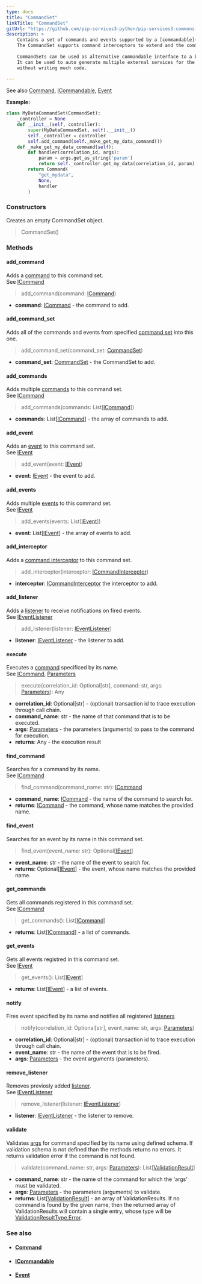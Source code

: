 ```yaml
---
type: docs
title: "CommandSet"
linkTitle: "CommandSet"
gitUrl: "https://github.com/pip-services3-python/pip-services3-commons-python"
description: > 
    Contains a set of commands and events supported by a [commandable](../icommandable) object.
    The CommandSet supports command interceptors to extend and the command call chain.
    
    CommandSets can be used as alternative commandable interface to a business object.
    It can be used to auto generate multiple external services for the business object
    without writing much code.
    
---
```

See also [Command](../command), [ICommandable](../icommandable), [Event](../event)

**Example:**

```python
class MyDataCommandSet(CommandSet):
    _controller = None
    def __init__(self, controller):
        super(MyDataCommandSet, self).__init__()
        self._controller = controller
        self.add_command(self._make_get_my_data_command())
    def _make_get_my_data_command(self):
        def handler(correlation_id, args):
            param = args.get_as_string('param')
            return self._controller.get_my_data(correlation_id, param)
        return Command(
            "get_mydata",
            None,
            handler
        )

```

### Constructors

Creates an empty CommandSet object.

> CommandSet()

### Methods

#### add_command
Adds a [command](../icommand) to this command set.  
See [ICommand](../icommand)

> add_command(command: [ICommand](../icommand))

- **command**: [ICommand](../icommand) - the command to add.

#### add_command_set
Adds all of the commands and events from specified [command set](../command_set)
into this one. 

> add_command_set(command_set: [CommandSet](../command_set))

- **command_set**: [CommandSet](../command_set) - the CommandSet to add.

#### add_commands
Adds multiple [commands](../icommand) to this command set.  
See [ICommand](../icommand)

> add_commands(commands: List[[ICommand](../icommand)])

- **commands**: List[[ICommand](../icommand)] - the array of commands to add.

#### add_event
Adds an [event](../ievent) to this command set.  
See [IEvent](../ievent)

> add_event(event: [IEvent](../ievent)) 

- **event**: [IEvent](../ievent) - the event to add.

#### add_events
Adds multiple [events](../ievent) to this command set.  
See [IEvent](../ievent)

> add_events(events: List[[IEvent](../ievent)])

- **event**: List[[IEvent](../ievent)] - the array of events to add.

#### add_interceptor
Adds a [command interceptor](../icommand_interceptor) to this command set.

> add_interceptor(interceptor: [ICommandInterceptor](../icommand_interceptor))

- **interceptor**: [ICommandInterceptor](../icommand_interceptor) the interceptor to add.

#### add_listener
Adds a [listener](../ievent_listener) to receive notifications on fired events.  
See [IEventListener](../ievent_listener)

> add_listener(listener: [IEventListener](../ievent_listener))

- **listener**: [IEventListener](../ievent_listener) - the listener to add.

#### execute
Executes a [command](../icommand) specificed by its name.  
See [ICommand](../icommand), [Parameters](../../run/parameters)

> execute(correlation_id: Optional[str], command: str, args: [Parameters](../../run/parameters)): Any

- **correlation_id**: Optional[str] - (optional) transaction id to trace execution through call chain.
- **command_name**: str - the name of that command that is to be executed.
- **args**: [Parameters](../../run/parameters) - the parameters (arguments) to pass to the command for execution.
- **returns**: Any - the execution result

#### find_command
Searches for a command by its name.  
See [ICommand](../icommand)

> find_command(command_name: str): [ICommand](../icommand)

- **command_name**: [ICommand](../icommand) - the name of the command to search for.
- **returns**: [ICommand](../icommand) - the command, whose name matches the provided name.

#### find_event
Searches for an event by its name in this command set.

> find_event(event_name: str): Optional[[IEvent](../ievent)]

- **event_name**: str - the name of the event to search for.
- **returns**: Optional[[IEvent](../ievent)] - the event, whose name matches the provided name.

#### get_commands
Gets all commands registered in this command set.  
See [ICommand](../icommand)

> get_commands(): List[[ICommand](../icommand)]

- **returns**: List[[ICommand](../icommand)] - a list of commands.

#### get_events
Gets all events registred in this command set.  
See [IEvent](../ievent)

> get_events(): List[[IEvent](../ievent)]

- **returns**: List[[IEvent](../ievent)] - a list of events.

#### notify
Fires event specified by its name and notifies all registered
[listeners](../ievent_listener)

> notify(correlation_id: Optional[str], event_name: str, args: [Parameters](../../run/parameters))

- **correlation_id**: Optional[str] - (optional) transaction id to trace execution through call chain.
- **event_name**: str - the name of the event that is to be fired.
- **args**: [Parameters](../../run/parameters) - the event arguments (parameters).

#### remove_listener
Removes previosly added [listener](../ievent_listener).  
See [IEventListener](../ievent_listener)

> remove_listener(listener: [IEventListener](../ievent_listener))

- **listener**: [IEventListener](../ievent_listener) - the listener to remove.

#### validate
Validates [args](../../run/parameters) for command specified by its name using defined schema.
If validation schema is not defined than the methods returns no errors.
It returns validation error if the command is not found.


> validate(command_name: str, args: [Parameters](../../run/parameters)): List[[ValidationResult](../../validate/validation_result)]

- **command_name**: str - the name of the command for which the 'args' must be validated.
- **args**: [Parameters](../../run/parameters) - the parameters (arguments) to validate.
- **returns**: List[[ValidationResult](../../validate/validation_result)] - an array of ValidationResults. If no command is found by the given name, then the returned array of ValidationResults will contain a single entry, whose type will be [ValidationResultType.Error](../../validate/validation_result_type).


### See also
- #### [Command](../command)
- #### [ICommandable](../icommandable)
- #### [Event](../event)

